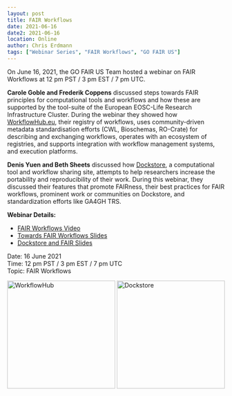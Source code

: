 ```yaml
---
layout: post
title: FAIR Workflows
date: 2021-06-16
date2: 2021-06-16
location: Online
author: Chris Erdmann
tags: ["Webinar Series", "FAIR Workflows", "GO FAIR US"]
---
```


On June 16, 2021, the GO FAIR US Team hosted a webinar on FAIR Workflows at 12 pm PST / 3 pm EST / 7 pm UTC.

**Carole Goble and Frederik Coppens** discussed steps towards FAIR principles for computational tools and workflows and how these are supported by the tool-suite of the European EOSC-Life Research Infrastructure Cluster. During the webinar they showed how [WorkflowHub.eu](https://workflowhub.eu/), their registry of workflows, uses community-driven metadata standardisation efforts (CWL, Bioschemas, RO-Crate) for describing and exchanging workflows, operates with an ecosystem of registries, and supports integration with workflow management systems,  and execution platforms.  

**Denis Yuen and Beth Sheets** discussed how [Dockstore](https://dockstore.org/), a computational tool and workflow sharing site, attempts to help researchers increase the portability and reproducibility of their work. During this webinar, they discussed their features that promote FAIRness, their best practices for FAIR workflows, prominent work or communities on Dockstore, and standardization efforts like GA4GH TRS.


<b>Webinar Details:</b><br>
* [FAIR Workflows Video](https://www.youtube.com/watch?v=eaObgNzxsqw)
* [Towards FAIR Workflows Slides](https://gofair.us/assets/slides/2021-06-16-towards-FAIR-workflows.pdf) 
* [Dockstore and FAIR Slides](https://gofair.us/assets/slides/2021-06-16-dockstore-and-FAIR.pdf)<br>


Date: 16 June 2021 <br>
Time: 12 pm PST / 3 pm EST / 7 pm UTC <br>
Topic: FAIR Workflows <br>


<img src="https://workflowhub.eu/assets/logos/workflowhub-902d467e74d8797a4a2ac8313621208a1a2b215329e568e07b620baa03ed910b.svg" width="250" alt="WorkflowHub">

<img src="https://www.nextflow.io/img/dockstore.png" width="250" alt="Dockstore">
